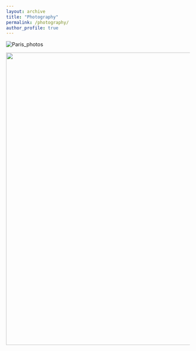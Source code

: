 ```yaml
---
layout: archive
title: "Photography"
permalink: /photography/
author_profile: true
---
```


![Paris_photos](https://vitaliiaeliseeva.github.io/images/Collage_Paris.png)

<img align="right" width="800" src="https://vitaliiaeliseeva.github.io/images/Collage_Paris.png" />

